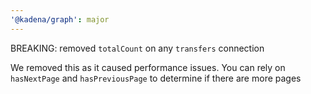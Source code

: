 ```yaml
---
'@kadena/graph': major
---
```


BREAKING: removed `totalCount` on any `transfers` connection

We removed this as it caused performance issues. You can rely on `hasNextPage` and
`hasPreviousPage` to determine if there are more pages
